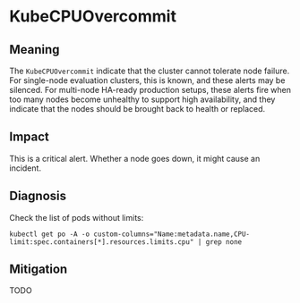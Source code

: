 # KubeCPUOvercommit

## Meaning

The `KubeCPUOvercommit` indicate that the cluster cannot tolerate node failure.
For single-node evaluation clusters, this is known, and these alerts may be silenced.
For multi-node HA-ready production setups, these alerts fire when too many nodes become unhealthy to support high availability,
and they indicate that the nodes should be brought back to health or replaced.


## Impact

This is a critical alert. Whether a node goes down, it might cause an incident.

## Diagnosis

Check the list of pods without limits:

```console
kubectl get po -A -o custom-columns="Name:metadata.name,CPU-limit:spec.containers[*].resources.limits.cpu" | grep none
```

## Mitigation

TODO
